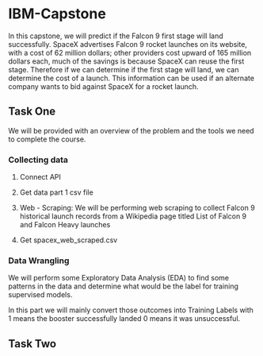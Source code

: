 # IBM-Capstone

In this capstone, we will predict if the Falcon 9 first stage will land successfully. SpaceX advertises Falcon 9 rocket launches on its website, with a cost of 62 million dollars; other providers cost upward of 165 million dollars each, much of the savings is because SpaceX can reuse the first stage. Therefore if we can determine if the first stage will land, we can determine the cost of a launch. This information can be used if an alternate company wants to bid against SpaceX for a rocket launch. 

## Task One

We will be provided with an overview of the problem and the tools we need to complete the course.

### Collecting data

1. Connect API

2. Get data part 1 csv file

3. Web - Scraping: We will be performing web scraping to collect Falcon 9 historical launch records from a Wikipedia page titled List of Falcon 9 and Falcon Heavy launches

4. Get spacex_web_scraped.csv

### Data Wrangling 

We will perform some Exploratory Data Analysis (EDA) to find some patterns in the data and determine what would be the label for training supervised models.

In this part we will mainly convert those outcomes into Training Labels with 1 means the booster successfully landed 0 means it was unsuccessful.

## Task Two
